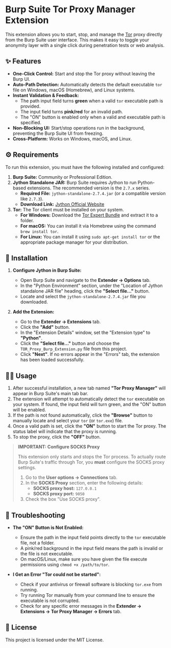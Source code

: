 # Burp Suite Tor Proxy Manager Extension

This extension allows you to start, stop, and manage the [Tor](https://www.torproject.org/) proxy directly from the Burp Suite user interface. This makes it easy to toggle your anonymity layer with a single click during penetration tests or web analysis.

 ## ✨ Features

  - **One-Click Control:** Start and stop the Tor proxy without leaving the Burp UI.
  - **Auto-Path Detection:** Automatically detects the default executable `tor` file on Windows, macOS (Homebrew), and Linux systems.
  - **Instant Validation & Feedback:**
      - The path input field turns **green** when a valid `tor` executable path is provided.
      - The input field turns **pink/red** for an invalid path.
      - The "ON" button is enabled only when a valid and executable path is specified.
  - **Non-Blocking UI:** Start/stop operations run in the background, preventing the Burp Suite UI from freezing.
  - **Cross-Platform:** Works on Windows, macOS, and Linux.

## ⚙️ Requirements

To run this extension, you must have the following installed and configured:

1.  **Burp Suite:** Community or Professional Edition.
2.  **Jython Standalone JAR:** Burp Suite requires Jython to run Python-based extensions. The recommended version is the `2.7.x` series.
      - **Required File:** `jython-standalone-2.7.4.jar` (or a compatible version like `2.7.3`).
      - **Download Link:** [Jython Official Website](https://www.jython.org/download)
3.  **Tor:** The Tor client must be installed on your system.
      - **For Windows:** Download the [Tor Expert Bundle](https://www.torproject.org/download/tor/) and extract it to a folder.
      - **For macOS:** You can install it via Homebrew using the command `brew install tor`.
      - **For Linux:** You can install it using `sudo apt-get install tor` or the appropriate package manager for your distribution.

## 🚀 Installation

1.  **Configure Jython in Burp Suite:**

      - Open Burp Suite and navigate to the **Extender -\> Options** tab.
      - In the "Python Environment" section, under the "Location of Jython standalone JAR file" heading, click the **"Select file..."** button.
      - Locate and select the `jython-standalone-2.7.4.jar` file you downloaded.

2.  **Add the Extension:**

      - Go to the **Extender -\> Extensions** tab.
      - Click the **"Add"** button.
      - In the "Extension Details" window, set the "Extension type" to **"Python"**.
      - Click the **"Select file..."** button and choose the `TOR_Proxy_Burp_Extension.py` file from this project.
      - Click **"Next"**. If no errors appear in the "Errors" tab, the extension has been loaded successfully.

## 👨‍💻 Usage

1.  After successful installation, a new tab named **"Tor Proxy Manager"** will appear in Burp Suite's main tab bar.
2.  The extension will attempt to automatically detect the `tor` executable on your system. If found, the input field will turn green, and the "ON" button will be enabled.
3.  If the path is not found automatically, click the **"Browse"** button to manually locate and select your `tor` (or `tor.exe`) file.
4.  Once a valid path is set, click the **"ON"** button to start the Tor proxy. The status label will indicate that the proxy is running.
5.  To stop the proxy, click the **"OFF"** button.

> **IMPORTANT: Configure SOCKS Proxy**
>
> This extension only starts and stops the Tor process. To actually route Burp Suite's traffic through Tor, you **must** configure the SOCKS proxy settings.
>
> 1.  Go to the **User options -\> Connections** tab.
> 2.  In the **SOCKS Proxy** section, enter the following details:
>       - **SOCKS proxy host:** `127.0.0.1`
>       - **SOCKS proxy port:** `9050`
> 3.  Check the box "Use SOCKS proxy".

## 🔧 Troubleshooting

  - **The "ON" Button is Not Enabled:**

      - Ensure the path in the input field points directly to the `tor` executable file, not a folder.
      - A pink/red background in the input field means the path is invalid or the file is not executable.
      - On macOS/Linux, make sure you have given the file execute permissions using `chmod +x /path/to/tor`.

  - **I Get an Error "Tor could not be started":**

      - Check if your antivirus or firewall software is blocking `tor.exe` from running.
      - Try running Tor manually from your command line to ensure the executable is not corrupted.
      - Check for any specific error messages in the **Extender -\> Extensions -\> Tor Proxy Manager -\> Errors** tab.

## 📄 License
This project is licensed under the MIT License.
